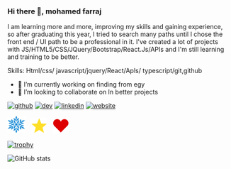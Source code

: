 ### Hi there 👋, mohamed farraj
I am learning more and more, improving my skills and gaining experience, so after graduating this year, I tried to search many paths until I chose the front end / UI path to be a professional in it. I've created a lot of projects with JS/HTML5/CSS/JQuery/Bootstrap/React.Js/APIs and I'm still learning and training to be better.

Skills: Html/css/ javascript/jquery/React/Apls/ typescript/git,github

- 🔭 I’m currently working on finding from egy 
- 👯 I’m looking to collaborate on In better projects 


[<img src='https://cdn.jsdelivr.net/npm/simple-icons@3.0.1/icons/github.svg' alt='github' height='40'>](https://github.com/https://github.com/MohamedMohamoud?tab=repositories)  [<img src='https://cdn.jsdelivr.net/npm/simple-icons@3.0.1/icons/dev-dot-to.svg' alt='dev' height='40'>](https://dev.to/https://dev.to/mohamedmohamoud)  [<img src='https://cdn.jsdelivr.net/npm/simple-icons@3.0.1/icons/linkedin.svg' alt='linkedin' height='40'>](https://www.linkedin.com/in/https://www.linkedin.com/in/muhammad-farraj-94797a221//)  [<img src='https://cdn.jsdelivr.net/npm/simple-icons@3.0.1/icons/icloud.svg' alt='website' height='40'>](https://mofarraj1.netlify.app/)  

<a href='https://archiveprogram.github.com/'><img src='https://raw.githubusercontent.com/acervenky/animated-github-badges/master/assets/acbadge.gif' width='40' height='40'></a> <a href='https://stars.github.com/'><img src='https://raw.githubusercontent.com/acervenky/animated-github-badges/master/assets/starbadge.gif' width='35' height='35'></a> <a href='https://docs.github.com/en/github/supporting-the-open-source-community-with-github-sponsors'><img src='https://raw.githubusercontent.com/acervenky/animated-github-badges/master/assets/sponsorbadge.gif' width='35' height='35'></a> 

[![trophy](https://github-profile-trophy.vercel.app/?username=https://github.com/MohamedMohamoud?tab=repositories)](https://github.com/ryo-ma/github-profile-trophy)

![GitHub stats](https://github-readme-stats.vercel.app/api?username=https://github.com/MohamedMohamoud?tab=repositories&show_icons=true)  

